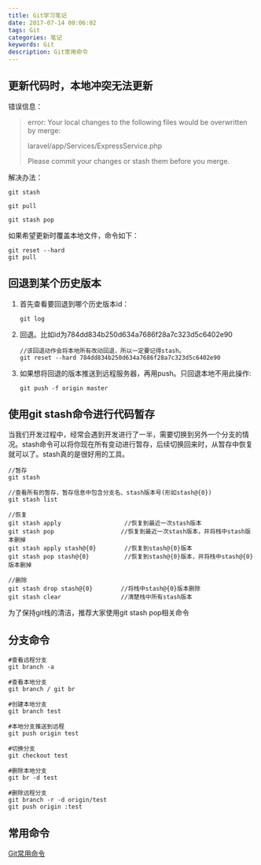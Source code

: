 ```yaml
---
title: Git学习笔记
date: 2017-07-14 00:06:02
tags: Git
categories: 笔记
keywords: Git
description: Git常用命令
---
```


## 更新代码时，本地冲突无法更新
错误信息：
> error: Your local changes to the following files would be overwritten by merge:
>
> laravel/app/Services/ExpressService.php
>
> Please commit your changes or stash them before you merge.

解决办法：

```
git stash

git pull

git stash pop
```

如果希望更新时覆盖本地文件，命令如下：

```
git reset --hard
git pull
```



## 回退到某个历史版本

1. 首先查看要回退到哪个历史版本id：

   ```Git
   git log
   ```

2. 回退。比如id为784dd834b250d634a7686f28a7c323d5c6402e90

   ```
   //该回退动作会将本地所有改动回退，所以一定要记得stash。
   git reset --hard 784dd834b250d634a7686f28a7c323d5c6402e90
   ```

3. 如果想将回退的版本推送到远程服务器，再用push。只回退本地不用此操作:

   ```
   git push -f origin master
   ```



## 使用git stash命令进行代码暂存

​	当我们开发过程中，经常会遇到开发进行了一半，需要切换到另外一个分支的情况。stash命令可以将你现在所有变动进行暂存，后续切换回来时，从暂存中恢复就可以了。stash真的是很好用的工具。

```
//暂存
git stash

//查看所有的暂存，暂存信息中包含分支名、stash版本号(形如stash@{0})
git stash list

//恢复
git stash apply  			     //恢复到最近一次stash版本
git stash pop					//恢复到最近一次stash版本，并将栈中stash版本删掉
git stash apply stash@{0} 		 //恢复到stash@{0}版本
git stash pop stash@{0}			 //恢复到stash@{0}版本，并将栈中stash@{0}版本删掉

//删除
git stash drop stash@{0}		//将栈中stash@{0}版本删除
git stash clear					//清楚栈中所有stash版本
```

为了保持git栈的清洁，推荐大家使用git stash pop相关命令

## 分支命令

```
#查看远程分支
git branch -a

#查看本地分支
git branch / git br

#创建本地分支
git branch test

#本地分支推送到远程
git push origin test

#切换分支
git checkout test

#删除本地分支
git br -d test

#删除远程分支
git branch -r -d origin/test
git push origin :test
```





## 常用命令

[Git常用命令](https://git-scm.com/docs)